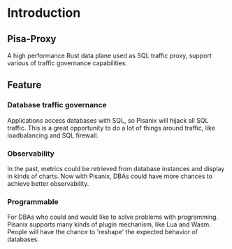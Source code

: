 # Introduction

## Pisa-Proxy
A high performance Rust data plane used as SQL traffic proxy, support various of traffic governance capabilities.
## Feature
### Database traffic governance

Applications access databases with SQL, so Pisanix will hijack all SQL traffic. This is a great opportunity to do a lot of things around traffic, like loadbalancing and SQL firewall.

### Observability

In the past, metrics could be retrieved from database instances and display in kinds of charts. Now with Pisanix, DBAs could have more chances to achieve better observability.

### Programmable

For DBAs who could and would like to solve problems with programming. Pisanix supports many kinds of plugin mechanism, like Lua and Wasm. People will have the chance to 'reshape' the expected behavior of databases.
